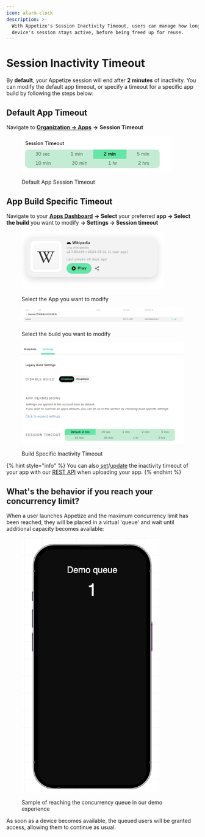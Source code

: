 ```yaml
---
icon: alarm-clock
description: >-
  With Appetize's Session Inactivity Timeout, users can manage how long their
  device's session stays active, before being freed up for reuse.
---
```


# Session Inactivity Timeout

By **default**, your Appetize session will end after **2 minutes** of inactivity. You can modify the default app timeout, or specify a timeout for a specific app build by following the steps below:

## Default App Timeout

Navigate to [**Organization -> Apps**](https://appetize.io/organization/apps) **->** **Session Timeout**

<figure><img src="../.gitbook/assets/image (53).png" alt="" width="395"><figcaption><p>Default App Session Timeout</p></figcaption></figure>

## App Build Specific Timeout

Navigate to your [**Apps Dashboard**](https://appetize.io/apps) **-> Select** your preferred **app -> Select the build** you want to modify **-> Settings ->  Session timeout**

<figure><img src="../.gitbook/assets/image (43).png" alt="" width="372"><figcaption><p>Select the App you want to modify</p></figcaption></figure>

<figure><img src="../.gitbook/assets/image (44).png" alt=""><figcaption><p>Select the build you want to modify</p></figcaption></figure>

<figure><img src="../.gitbook/assets/image (45).png" alt=""><figcaption><p>Build Specific Inactivity Timeout</p></figcaption></figure>



{% hint style="info" %}
You can also[ set](../rest-api/create-new-app.md)/[update](../rest-api/update-existing-app.md) the inactivity timeout of your app with our [REST API](../rest-api/) when uploading your app.
{% endhint %}

## What's the behavior if you reach your concurrency limit?

When a user launches Appetize and the maximum concurrency limit has been reached, they will be placed in a virtual 'queue' and wait until additional capacity becomes available:

<figure><img src="../.gitbook/assets/image (3).png" alt="" width="360"><figcaption><p>Sample of reaching the concurrency queue in our demo experience</p></figcaption></figure>

As soon as a device becomes available, the queued users will be granted access, allowing them to continue as usual.
